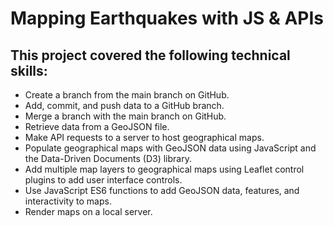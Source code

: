 # Mapping Earthquakes with JS & APIs
 
## This project covered the following technical skills:
 - Create a branch from the main branch on GitHub.
 - Add, commit, and push data to a GitHub branch.
 - Merge a branch with the main branch on GitHub.
 - Retrieve data from a GeoJSON file.
 - Make API requests to a server to host geographical maps.
 - Populate geographical maps with GeoJSON data using JavaScript and the Data-Driven Documents (D3) library.
 - Add multiple map layers to geographical maps using Leaflet control plugins to add user interface controls.
 - Use JavaScript ES6 functions to add GeoJSON data, features, and interactivity to maps.
 - Render maps on a local server.
